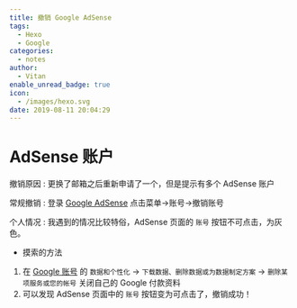 ```yaml
---
title: 撤销 Google AdSense
tags:
  - Hexo
  - Google
categories:
  - notes
author:
  - Vitan
enable_unread_badge: true
icon:
  - /images/hexo.svg
date: 2019-08-11 20:04:29
---
```


# AdSense 账户
撤销原因
: 更换了邮箱之后重新申请了一个，但是提示有多个 AdSense 账户

常规撤销
: 登录 [Google AdSense](https://www.google.com/adsense/) 点击菜单->账号->撤销账号

个人情况
: 我遇到的情况比较特俗，AdSense 页面的 `账号` 按钮不可点击，为灰色。
  - 摸索的方法
  1. 在 [Google 账号](https://myaccount.google.com) 的 `数据和个性化` -> `下载数据、删除数据或为数据制定方案` -> `删除某项服务或您的帐号` 关闭自己的 Google 付款资料
  2. 可以发现 AdSense 页面中的 `账号` 按钮变为可点击了，撤销成功！